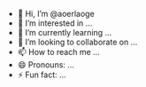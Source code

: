 - 👋 Hi, I’m @aoerlaoge
- 👀 I’m interested in ...
- 🌱 I’m currently learning ...
- 💞️ I’m looking to collaborate on ...
- 📫 How to reach me ...
- 😄 Pronouns: ...
- ⚡ Fun fact: ...

<!---
aoerlaoge/aoerlaoge is a ✨ special ✨ repository because its `README.md` (this file) appears on your GitHub profile.
You can click the Preview link to take a look at your changes.
--->
